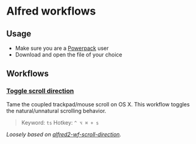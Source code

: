 Alfred workflows
================

Usage
-----

- Make sure you are a [Powerpack](https://buy.alfredapp.com/) user
- Download and open the file of your choice

Workflows
---------

### [Toggle scroll direction](http://goo.gl/MqxXrx)

Tame the coupled trackpad/mouse scroll on OS X. This workflow toggles the natural/unnatural scrolling behavior.

> Keyword: `ts`
> Hotkey: `^ ⌥ ⌘ + s`

*Loosely based on [alfred2-wf-scroll-direction](https://github.com/tyeen/alfred2-wf-scroll-direction).*